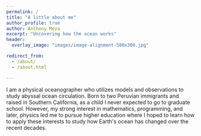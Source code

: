 ```yaml
---
permalink: /
title: "A little about me"
author_profile: true
author: Anthony Meza
excerpt: "Uncovering how the ocean works"
header:
  overlay_image: "images/image-alignment-580x300.jpg"

redirect_from: 
  - /about/
  - /about.html

---
```


I am a physical oceanographer who utilizes models and observations to study abyssal ocean circulation. Born to two Peruvian immigrants and raised in Southern California, as a child I never expected to go to graduate school. However, my strong interest in mathematics, programming, and later, physics led me to pursue higher education where I hoped to learn how to apply these interests to study how Earth's ocean has changed over the recent decades. 
